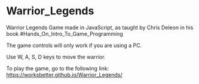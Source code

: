 # Warrior_Legends

Warrior Legends Game made in JavaScript, as taught by Chris Deleon in his book #Hands_On_Intro_To_Game_Programming

The game controls will only work if you are using a PC.

Use W, A, S, D keys to move the warrior.

To play the game, go to the following link: https://worksbetter.github.io/Warrior_Legends/
